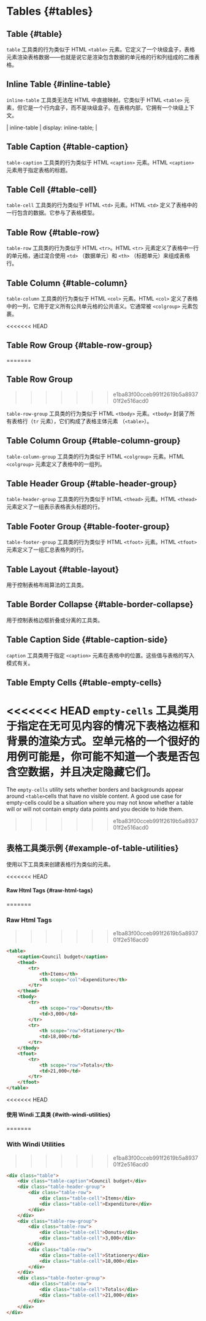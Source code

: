 # Tables {#tables}

## Table {#table}

`table` 工具类的行为类似于 HTML `<table>` 元素。它定义了一个块级盒子，表格元素渲染表格数据——也就是说它是渲染包含数据的单元格的行和列组成的二维表格。

<PlaygroundWithVariants
  variant='table'
  :variants='[]'
  fixed='dark:text-white opacity-85'
  :nested='true'
  appended='table-caption border-collapse text-center table-header-group table-row table-cell table-row-group table-footer-group text-xs border border-emerald-500 bg-emerald-200 p-1 py-2 text-emerald-600 font-medium font-bold'
  html='&lt;div class="{class} text-xs border-collapse"&gt;
    &lt;div class="table-caption text-center text-emerald-600 py-2 font-bold"&gt;Council budget&lt;/div&gt;
    &lt;div class="table-header-group bg-emerald-200"&gt;
        &lt;div class="table-row"&gt;
            &lt;div class="table-cell border border-emerald-500 p-1 text-emerald-600 font-medium"&gt;Items&lt;/div&gt;
            &lt;div class="table-cell border border-emerald-500 p-1 text-emerald-600 font-medium" scope="col"&gt;Expenditure&lt;/div&gt;
        &lt;/div&gt;
    &lt;/div&gt;
    &lt;div class="table-row-group"&gt;
        &lt;div class="table-row"&gt;
            &lt;div class="table-cell border border-emerald-500 p-1 text-emerald-600"&gt;Donuts&lt;/div&gt;
            &lt;div class="table-cell border border-emerald-500 p-1 text-emerald-600"&gt;3,000&lt;/div&gt;
        &lt;/div&gt;
        &lt;div class="table-row"&gt;
            &lt;div class="table-cell border border-emerald-500 p-1 text-emerald-600"&gt;Stationery&lt;/div&gt;
            &lt;div class="table-cell border border-emerald-500 p-1 text-emerald-600"&gt;18,000&lt;/div&gt;
        &lt;/div&gt;
    &lt;/div&gt;
    &lt;div class="table-footer-group"&gt;
        &lt;div class="table-row"&gt;
            &lt;div class="table-cell border border-emerald-500 p-1 text-emerald-600"&gt;Totals&lt;/div&gt;
            &lt;div class="table-cell border border-emerald-500 p-1 text-emerald-600"&gt;21,000&lt;/div&gt;
        &lt;/div&gt;
    &lt;/div&gt;
&lt;/div&gt;'
/>

## Inline Table {#inline-table}

`inline-table` 工具类无法在 HTML 中直接映射。它类似于 HTML `<table>` 元素，但它是一个行内盒子，而不是块级盒子。在表格内部，它拥有一个块级上下文。

<PlaygroundWithVariants
  variant='inline-table'
  :variants='[]'
  fixed='dark:text-white opacity-85'
  :nested='true'
  appended='table-caption border-collapse text-center table-header-group table-row table-cell table-row-group table-footer-group text-xs border border-emerald-500 bg-emerald-200 p-1 py-2 text-emerald-600 font-medium font-bold'
  html='&lt;div class="{class} text-xs border-collapse"&gt;
    &lt;div class="table-caption text-center text-emerald-600 py-2 font-bold"&gt;Council budget&lt;/div&gt;
    &lt;div class="table-header-group bg-emerald-200"&gt;
        &lt;div class="table-row"&gt;
            &lt;div class="table-cell border border-emerald-500 p-1 text-emerald-600 font-medium"&gt;Items&lt;/div&gt;
            &lt;div class="table-cell border border-emerald-500 p-1 text-emerald-600 font-medium" scope="col"&gt;Expenditure&lt;/div&gt;
        &lt;/div&gt;
    &lt;/div&gt;
    &lt;div class="table-row-group"&gt;
        &lt;div class="table-row"&gt;
            &lt;div class="table-cell border border-emerald-500 p-1 text-emerald-600"&gt;Donuts&lt;/div&gt;
            &lt;div class="table-cell border border-emerald-500 p-1 text-emerald-600"&gt;3,000&lt;/div&gt;
        &lt;/div&gt;
        &lt;div class="table-row"&gt;
            &lt;div class="table-cell border border-emerald-500 p-1 text-emerald-600"&gt;Stationery&lt;/div&gt;
            &lt;div class="table-cell border border-emerald-500 p-1 text-emerald-600"&gt;18,000&lt;/div&gt;
        &lt;/div&gt;
    &lt;/div&gt;
    &lt;div class="table-footer-group"&gt;
        &lt;div class="table-row"&gt;
            &lt;div class="table-cell border border-emerald-500 p-1 text-emerald-600"&gt;Totals&lt;/div&gt;
            &lt;div class="table-cell border border-emerald-500 p-1 text-emerald-600"&gt;21,000&lt;/div&gt;
        &lt;/div&gt;
    &lt;/div&gt;
&lt;/div&gt;'
/>

| inline-table | display: inline-table; |

## Table Caption {#table-caption}

`table-caption` 工具类的行为类似于 HTML `<caption>` 元素。HTML `<caption>` 元素用于指定表格的标题。

<PlaygroundWithVariants
  variant='table-caption'
  :variants='[]'
  fixed='dark:text-white opacity-85'
  :nested='true'
  appended='table border-collapse text-center table-header-group table-row table-cell table-row-group table-footer-group text-xs border border-emerald-500 bg-emerald-200 p-1 py-2 text-emerald-600 font-medium font-bold ring ring-amber-400'
  html='&lt;div class="table text-xs border-collapse"&gt;
    &lt;div class="{class} text-center text-emerald-600 py-2 font-bold ring ring-amber-400"&gt;Council budget&lt;/div&gt;
    &lt;div class="table-header-group bg-emerald-200"&gt;
        &lt;div class="table-row"&gt;
            &lt;div class="table-cell border border-emerald-500 p-1 text-emerald-600 font-medium"&gt;Items&lt;/div&gt;
            &lt;div class="table-cell border border-emerald-500 p-1 text-emerald-600 font-medium" scope="col"&gt;Expenditure&lt;/div&gt;
        &lt;/div&gt;
    &lt;/div&gt;
    &lt;div class="table-row-group"&gt;
        &lt;div class="table-row"&gt;
            &lt;div class="table-cell border border-emerald-500 p-1 text-emerald-600"&gt;Donuts&lt;/div&gt;
            &lt;div class="table-cell border border-emerald-500 p-1 text-emerald-600"&gt;3,000&lt;/div&gt;
        &lt;/div&gt;
        &lt;div class="table-row"&gt;
            &lt;div class="table-cell border border-emerald-500 p-1 text-emerald-600"&gt;Stationery&lt;/div&gt;
            &lt;div class="table-cell border border-emerald-500 p-1 text-emerald-600"&gt;18,000&lt;/div&gt;
        &lt;/div&gt;
    &lt;/div&gt;
    &lt;div class="table-footer-group"&gt;
        &lt;div class="table-row"&gt;
            &lt;div class="table-cell border border-emerald-500 p-1 text-emerald-600"&gt;Totals&lt;/div&gt;
            &lt;div class="table-cell border border-emerald-500 p-1 text-emerald-600"&gt;21,000&lt;/div&gt;
        &lt;/div&gt;
    &lt;/div&gt;
&lt;/div&gt;'
/>

## Table Cell {#table-cell}

`table-cell` 工具类的行为类似于 HTML `<td>` 元素。HTML `<td>` 定义了表格中的一行包含的数据。它参与了表格模型。

<PlaygroundWithVariants
  variant='table-cell'
  :variants='[]'
  fixed='dark:text-white opacity-85'
  :nested='true'
  appended='table border-collapse table-caption text-center table-header-group table-row table-row-group table-footer-group text-xs border border-emerald-500 bg-emerald-200 p-1 py-2 text-emerald-600 font-medium font-bold ring ring-offset-2 ring-amber-400'
  html='&lt;div class="table text-xs border-collapse"&gt;
    &lt;div class="table-caption text-center text-emerald-600 py-2 font-bold"&gt;Council budget&lt;/div&gt;
    &lt;div class="table-header-group bg-emerald-200"&gt;
        &lt;div class="table-row"&gt;
            &lt;div class="table-cell border border-emerald-500 p-1 text-emerald-600 font-medium"&gt;Items&lt;/div&gt;
            &lt;div class="table-cell border border-emerald-500 p-1 text-emerald-600 font-medium" scope="col"&gt;Expenditure&lt;/div&gt;
        &lt;/div&gt;
    &lt;/div&gt;
    &lt;div class="table-row-group"&gt;
        &lt;div class="table-row"&gt;
            &lt;div class="table-cell ring ring-offset-2 ring-amber-400 border border-emerald-500 p-1 text-emerald-600"&gt;Donuts&lt;/div&gt;
            &lt;div class="table-cell border border-emerald-500 p-1 text-emerald-600"&gt;3,000&lt;/div&gt;
        &lt;/div&gt;
        &lt;div class="table-row"&gt;
            &lt;div class="table-cell border border-emerald-500 p-1 text-emerald-600"&gt;Stationery&lt;/div&gt;
            &lt;div class="table-cell border border-emerald-500 p-1 text-emerald-600"&gt;18,000&lt;/div&gt;
        &lt;/div&gt;
    &lt;/div&gt;
    &lt;div class="table-footer-group"&gt;
        &lt;div class="table-row"&gt;
            &lt;div class="table-cell border border-emerald-500 p-1 text-emerald-600"&gt;Totals&lt;/div&gt;
            &lt;div class="table-cell border border-emerald-500 p-1 text-emerald-600"&gt;21,000&lt;/div&gt;
        &lt;/div&gt;
    &lt;/div&gt;
&lt;/div&gt;'
/>

## Table Row {#table-row}

`table-row` 工具类的行为类似于 HTML `<tr>`。HTML `<tr>` 元素定义了表格中一行的单元格，通过混合使用 `<td>` （数据单元）和 `<th>` （标题单元）来组成表格行。

<PlaygroundWithVariants
  variant='table-row'
  :variants='[]'
  fixed='dark:text-white opacity-85'
  :nested='true'
  appended='table border-collapse text-center table-caption table-header-group table-row table-cell table-row-group table-footer-group text-xs border border-emerald-500 bg-emerald-200 p-1 py-2 text-emerald-600 font-medium font-bold ring ring-offset-2 ring-amber-400'
  html='&lt;div class="table text-xs border-collapse"&gt;
    &lt;div class="table-caption text-center text-emerald-600 py-2 font-bold"&gt;Council budget&lt;/div&gt;
    &lt;div class="table-header-group bg-emerald-200"&gt;
        &lt;div class="table-row"&gt;
            &lt;div class="table-cell border border-emerald-500 p-1 text-emerald-600 font-medium"&gt;Items&lt;/div&gt;
            &lt;div class="table-cell border border-emerald-500 p-1 text-emerald-600 font-medium" scope="col"&gt;Expenditure&lt;/div&gt;
        &lt;/div&gt;
    &lt;/div&gt;
    &lt;div class="table-row-group"&gt;
        &lt;div class="table-row ring ring-offset-2 ring-amber-400"&gt;
            &lt;div class="table-cell border border-emerald-500 p-1 text-emerald-600"&gt;Donuts&lt;/div&gt;
            &lt;div class="table-cell border border-emerald-500 p-1 text-emerald-600"&gt;3,000&lt;/div&gt;
        &lt;/div&gt;
        &lt;div class="table-row"&gt;
            &lt;div class="table-cell border border-emerald-500 p-1 text-emerald-600"&gt;Stationery&lt;/div&gt;
            &lt;div class="table-cell border border-emerald-500 p-1 text-emerald-600"&gt;18,000&lt;/div&gt;
        &lt;/div&gt;
    &lt;/div&gt;
    &lt;div class="table-footer-group"&gt;
        &lt;div class="table-row"&gt;
            &lt;div class="table-cell border border-emerald-500 p-1 text-emerald-600"&gt;Totals&lt;/div&gt;
            &lt;div class="table-cell border border-emerald-500 p-1 text-emerald-600"&gt;21,000&lt;/div&gt;
        &lt;/div&gt;
    &lt;/div&gt;
&lt;/div&gt;'
/>

## Table Column {#table-column}

`table-column` 工具类的行为类似于 HTML `<col>` 元素。HTML `<col>` 定义了表格中的一列，它用于定义所有公共单元格的公共语义。它通常被 `<colgroup>` 元素包裹。

<PlaygroundWithVariants
  variant='table-column'
  :variants='[]'
  fixed='dark:text-white opacity-85'
  :nested='true'
  appended='table text-center border-collapse table-caption table-column-group table-column table-row table-cell text-xs border border-emerald-500 bg-emerald-200 bg-teal-200 bg-yellow-200 bg-green-200 p-1 py-2 text-emerald-600 font-medium font-bold'
  html='&lt;div class="table border-collapse text-xs text-emerald-600"&gt;
    &lt;div class="table-caption text-center text-emerald-600 py-2 font-bold"&gt;Superheros&lt;/div&gt;
    &lt;div class="table-column-group"&gt;
        &lt;div class="table-column bg-emerald-200"&gt;&lt;/div&gt;
        &lt;div class="table-column bg-teal-200"&gt;&lt;/div&gt;
        &lt;div class="table-column bg-yellow-200"&gt;&lt;/div&gt;
    &lt;/div&gt;
    &lt;div class="table-row"&gt;
        &lt;div class="table-cell p-1 border border-emerald-500 font-medium"&gt;Hero&lt;/div&gt;
        &lt;div class="table-cell p-1 border border-emerald-500"&gt;Batman&lt;/div&gt;
        &lt;div class="table-cell p-1 border border-emerald-500"&gt;Flash&lt;/div&gt;
    &lt;/div&gt;
    &lt;div class="table-row"&gt;
        &lt;div class="table-cell p-1 border border-emerald-500 font-medium"&gt;Skill&lt;/div&gt;
        &lt;div class="table-cell p-1 border border-emerald-500"&gt;Smarts&lt;/div&gt;
        &lt;div class="table-cell p-1 border border-emerald-500"&gt;Speed&lt;/div&gt;
    &lt;/div&gt;
&lt;/div&gt;'
/>
<<<<<<< HEAD
## Table Row Group {#table-row-group}
=======

## Table Row Group
>>>>>>> e1ba83f00cceb991f2619b5a893701f2e516acd0

`table-row-group` 工具类的行为类似于 HTML `<tbody>` 元素。`<tbody>` 封装了所有表格行（`tr` 元素），它们构成了表格主体元素   （`<table>`）。

<PlaygroundWithVariants
  variant='table-row-group'
  :variants='[]'
  fixed='dark:text-white opacity-85'
  :nested='true'
  appended='table border-collapse text-center table-caption table-header-group table-row table-cell table-row-group table-footer-group text-xs border border-emerald-500 bg-emerald-200 p-1 py-2 text-emerald-600 font-medium font-bold ring ring-offset-2 ring-amber-400'
  html='&lt;div class="table text-xs text-emerald-600 border-collapse"&gt;
    &lt;div class="table-caption text-center py-2 font-bold"&gt;Council budget&lt;/div&gt;
    &lt;div class="table-header-group bg-emerald-200"&gt;
        &lt;div class="table-row"&gt;
            &lt;div class="table-cell border border-emerald-500 p-1 font-medium"&gt;Items&lt;/div&gt;
            &lt;div class="table-cell border border-emerald-500 p-1 font-medium" scope="col"&gt;Expenditure&lt;/div&gt;
        &lt;/div&gt;
    &lt;/div&gt;
    &lt;div class="table-row-group ring ring-offset-2 ring-amber-400"&gt;
        &lt;div class="table-row"&gt;
            &lt;div class="table-cell border border-emerald-500 p-1"&gt;Donuts&lt;/div&gt;
            &lt;div class="table-cell border border-emerald-500 p-1"&gt;3,000&lt;/div&gt;
        &lt;/div&gt;
        &lt;div class="table-row"&gt;
            &lt;div class="table-cell border border-emerald-500 p-1"&gt;Stationery&lt;/div&gt;
            &lt;div class="table-cell border border-emerald-500 p-1"&gt;18,000&lt;/div&gt;
        &lt;/div&gt;
    &lt;/div&gt;
    &lt;div class="table-footer-group"&gt;
        &lt;div class="table-row"&gt;
            &lt;div class="table-cell border border-emerald-500 p-1"&gt;Totals&lt;/div&gt;
            &lt;div class="table-cell border border-emerald-500 p-1"&gt;21,000&lt;/div&gt;
        &lt;/div&gt;
    &lt;/div&gt;
&lt;/div&gt;'
/>

## Table Column Group {#table-column-group}

`table-column-group` 工具类的行为类似于 HTML `<colgroup>` 元素。HTML `<colgroup>` 元素定义了表格中的一组列。

<PlaygroundWithVariants
  variant='table-column-group'
  :variants='[]'
  fixed='dark:text-white opacity-85'
  :nested='true'
  appended='table text-center table-caption border-collapse table-column-group table-column table-row table-cell text-xs border border-emerald-500 bg-emerald-200 bg-teal-200 bg-yellow-200 bg-green-200 p-1 py-2 text-emerald-600 font-medium font-bold'
  html='&lt;div class="table text-xs text-emerald-600 border-collapse"&gt;
    &lt;div class="table-caption text-center text-emerald-600 py-2 font-bold"&gt;Superheros&lt;/div&gt;
    &lt;div class="table-column-group"&gt;
        &lt;div class="table-column bg-emerald-200"&gt;&lt;/div&gt;
        &lt;div class="table-column bg-teal-200"&gt;&lt;/div&gt;
        &lt;div class="table-column bg-yellow-200"&gt;&lt;/div&gt;
    &lt;/div&gt;
    &lt;div class="table-row"&gt;
        &lt;div class="table-cell p-1 border border-emerald-500 font-medium"&gt;Hero&lt;/div&gt;
        &lt;div class="table-cell p-1 border border-emerald-500"&gt;Batman&lt;/div&gt;
        &lt;div class="table-cell p-1 border border-emerald-500"&gt;Flash&lt;/div&gt;
    &lt;/div&gt;
    &lt;div class="table-row"&gt;
        &lt;div class="table-cell p-1 border border-emerald-500 font-medium"&gt;Skill&lt;/div&gt;
        &lt;div class="table-cell p-1 border border-emerald-500"&gt;Smarts&lt;/div&gt;
        &lt;div class="table-cell p-1 border border-emerald-500"&gt;Speed&lt;/div&gt;
    &lt;/div&gt;
&lt;/div&gt;'
/>

## Table Header Group {#table-header-group}

`table-header-group` 工具类的行为类似于 HTML `<thead>` 元素。HTML `<thead>` 元素定义了一组表示表格表头标题的行。

<PlaygroundWithVariants
  variant='table-header-group'
  :variants='[]'
  fixed='dark:text-white opacity-85'
  :nested='true'
  appended='table text-center table-caption border-collapse table-header-group table-row table-cell table-row-group table-footer-group text-xs border border-emerald-500 bg-emerald-200 p-1 py-2 text-emerald-600 font-medium font-bold ring ring-offset-2 ring-amber-400'
  html='&lt;div class="table text-xs border-collapse"&gt;
    &lt;div class="table-caption text-center text-emerald-600 py-2 font-bold"&gt;Council budget&lt;/div&gt;
    &lt;div class="table-header-group bg-emerald-200 ring ring-offset-2 ring-amber-400"&gt;
        &lt;div class="table-row"&gt;
            &lt;div class="table-cell border border-emerald-500 p-1 text-emerald-600 font-medium"&gt;Items&lt;/div&gt;
            &lt;div class="table-cell border border-emerald-500 p-1 text-emerald-600 font-medium" scope="col"&gt;Expenditure&lt;/div&gt;
        &lt;/div&gt;
    &lt;/div&gt;
    &lt;div class="table-row-group"&gt;
        &lt;div class="table-row"&gt;
            &lt;div class="table-cell border border-emerald-500 p-1 text-emerald-600"&gt;Donuts&lt;/div&gt;
            &lt;div class="table-cell border border-emerald-500 p-1 text-emerald-600"&gt;3,000&lt;/div&gt;
        &lt;/div&gt;
        &lt;div class="table-row"&gt;
            &lt;div class="table-cell border border-emerald-500 p-1 text-emerald-600"&gt;Stationery&lt;/div&gt;
            &lt;div class="table-cell border border-emerald-500 p-1 text-emerald-600"&gt;18,000&lt;/div&gt;
        &lt;/div&gt;
    &lt;/div&gt;
    &lt;div class="table-footer-group"&gt;
        &lt;div class="table-row"&gt;
            &lt;div class="table-cell border border-emerald-500 p-1 text-emerald-600"&gt;Totals&lt;/div&gt;
            &lt;div class="table-cell border border-emerald-500 p-1 text-emerald-600"&gt;21,000&lt;/div&gt;
        &lt;/div&gt;
    &lt;/div&gt;
&lt;/div&gt;'
/>

## Table Footer Group {#table-footer-group}

`table-footer-group` 工具类的行为类似于 HTML `<tfoot>` 元素。HTML `<tfoot>` 元素定义了一组汇总表格列的行。

<PlaygroundWithVariants
  variant='table-footer-group'
  :variants='[]'
  fixed='dark:text-white opacity-85'
  :nested='true'
  appended='table text-center table-caption border-collapse table-header-group table-row table-cell table-row-group table-footer-group text-xs border border-emerald-500 bg-emerald-200 p-1 py-2 text-emerald-600 font-medium font-bold ring ring-offset-2 ring-amber-400'
  html='&lt;div class="table text-xs border-collapse"&gt;
    &lt;div class="table-caption text-center text-emerald-600 py-2 font-bold"&gt;Council budget&lt;/div&gt;
    &lt;div class="table-header-group bg-emerald-200"&gt;
        &lt;div class="table-row"&gt;
            &lt;div class="table-cell border border-emerald-500 p-1 text-emerald-600 font-medium"&gt;Items&lt;/div&gt;
            &lt;div class="table-cell border border-emerald-500 p-1 text-emerald-600 font-medium" scope="col"&gt;Expenditure&lt;/div&gt;
        &lt;/div&gt;
    &lt;/div&gt;
    &lt;div class="table-row-group"&gt;
        &lt;div class="table-row"&gt;
            &lt;div class="table-cell border border-emerald-500 p-1 text-emerald-600"&gt;Donuts&lt;/div&gt;
            &lt;div class="table-cell border border-emerald-500 p-1 text-emerald-600"&gt;3,000&lt;/div&gt;
        &lt;/div&gt;
        &lt;div class="table-row"&gt;
            &lt;div class="table-cell border border-emerald-500 p-1 text-emerald-600"&gt;Stationery&lt;/div&gt;
            &lt;div class="table-cell border border-emerald-500 p-1 text-emerald-600"&gt;18,000&lt;/div&gt;
        &lt;/div&gt;
    &lt;/div&gt;
    &lt;div class="table-footer-group ring ring-offset-2 ring-amber-400"&gt;
        &lt;div class="table-row"&gt;
            &lt;div class="table-cell border border-emerald-500 p-1 text-emerald-600"&gt;Totals&lt;/div&gt;
            &lt;div class="table-cell border border-emerald-500 p-1 text-emerald-600"&gt;21,000&lt;/div&gt;
        &lt;/div&gt;
    &lt;/div&gt;
&lt;/div&gt;'
/>

## Table Layout {#table-layout}

用于控制表格布局算法的工具类。

<PlaygroundWithVariants
  variant='auto'
  :variants="['auto', 'fixed']"
  prefix='table'
  fixed='dark:text-white opacity-85'
  :nested='true'
  appended='border-collapse text-center text-xs border border-emerald-500 bg-emerald-200 p-1 py-2 text-emerald-600 font-medium font-bold w-2/3'
  html='&lt;table class="{class} text-xs border-collapse w-2/3"&gt;
    &lt;caption class="text-center text-emerald-600 py-2 font-bold"&gt;Council budget&lt;/caption&gt;
    &lt;thead class="bg-emerald-200"&gt;
        &lt;tr&gt;
            &lt;th class="border border-emerald-500 p-1 text-emerald-600 font-medium"&gt;Items&lt;/th&gt;
            &lt;th class="border border-emerald-500 p-1 text-emerald-600 font-medium"&gt;Expenditure&lt;/th&gt;
        &lt;/tr&gt;
    &lt;/thead&gt;
    &lt;tbody&gt;
        &lt;tr&gt;
            &lt;td class="border border-emerald-500 p-1 text-emerald-600"&gt;Donuts&lt;/td&gt;
            &lt;td class="border border-emerald-500 p-1 text-emerald-600"&gt;3,000&lt;/td&gt;
        &lt;/tr&gt;
        &lt;tr&gt;
            &lt;td class="border border-emerald-500 p-1 text-emerald-600"&gt;Stationery&lt;/td&gt;
            &lt;td class="border border-emerald-500 p-1 text-emerald-600"&gt;18,000&lt;/td&gt;
        &lt;/tr&gt;
    &lt;/tbody&gt;
    &lt;tfoot&gt;
        &lt;tr&gt;
            &lt;td class="border border-emerald-500 p-1 text-emerald-600"&gt;Totals&lt;/td&gt;
            &lt;td class="border border-emerald-500 p-1 text-emerald-600"&gt;21,000&lt;/td&gt;
        &lt;/tr&gt;
    &lt;/tfoot&gt;
&lt;/table&gt;'
/>

## Table Border Collapse {#table-border-collapse}

用于控制表格边框折叠或分离的工具类。

<PlaygroundWithVariants
  variant='collapse'
  :variants="['collapse', 'separate']"
  prefix='border'
  fixed='dark:text-white opacity-85'
  :nested='true'
  appended='table table-caption text-center table-header-group table-row table-cell table-row-group table-footer-group text-xs border border-emerald-500 bg-emerald-200 p-1 py-2 text-emerald-600 font-medium font-bold'
  html='&lt;div class="table {class} text-xs"&gt;
    &lt;div class="table-caption text-center text-emerald-600 py-2 font-bold"&gt;Council budget&lt;/div&gt;
    &lt;div class="table-header-group bg-emerald-200"&gt;
        &lt;div class="table-row"&gt;
            &lt;div class="table-cell border border-emerald-500 p-1 text-emerald-600 font-medium"&gt;Items&lt;/div&gt;
            &lt;div class="table-cell border border-emerald-500 p-1 text-emerald-600 font-medium" scope="col"&gt;Expenditure&lt;/div&gt;
        &lt;/div&gt;
    &lt;/div&gt;
    &lt;div class="table-row-group"&gt;
        &lt;div class="table-row"&gt;
            &lt;div class="table-cell border border-emerald-500 p-1 text-emerald-600"&gt;Donuts&lt;/div&gt;
            &lt;div class="table-cell border border-emerald-500 p-1 text-emerald-600"&gt;3,000&lt;/div&gt;
        &lt;/div&gt;
        &lt;div class="table-row"&gt;
            &lt;div class="table-cell border border-emerald-500 p-1 text-emerald-600"&gt;Stationery&lt;/div&gt;
            &lt;div class="table-cell border border-emerald-500 p-1 text-emerald-600"&gt;18,000&lt;/div&gt;
        &lt;/div&gt;
    &lt;/div&gt;
    &lt;div class="table-footer-group"&gt;
        &lt;div class="table-row"&gt;
            &lt;div class="table-cell border border-emerald-500 p-1 text-emerald-600"&gt;Totals&lt;/div&gt;
            &lt;div class="table-cell border border-emerald-500 p-1 text-emerald-600"&gt;21,000&lt;/div&gt;
        &lt;/div&gt;
    &lt;/div&gt;
&lt;/div&gt;'
/>

## Table Caption Side {#table-caption-side}

`caption` 工具类用于指定 `<caption>` 元素在表格中的位置。这些值与表格的写入模式有关。

<PlaygroundWithVariants
  variant='top'
  :variants="['top', 'bottom']"
  prefix='caption'
  fixed='dark:text-white opacity-85'
  :nested='true'
  appended='table table-caption text-center table-header-group table-row table-cell table-row-group table-footer-group text-xs border border-emerald-500 bg-emerald-200 p-1 py-2 text-emerald-600 font-medium font-bold'
  html='&lt;div class="table {class} text-xs"&gt;
    &lt;div class="table-caption text-center text-emerald-600 py-2 font-bold"&gt;Council budget&lt;/div&gt;
    &lt;div class="table-header-group bg-emerald-200"&gt;
        &lt;div class="table-row"&gt;
            &lt;div class="table-cell border border-emerald-500 p-1 text-emerald-600 font-medium"&gt;Items&lt;/div&gt;
            &lt;div class="table-cell border border-emerald-500 p-1 text-emerald-600 font-medium" scope="col"&gt;Expenditure&lt;/div&gt;
        &lt;/div&gt;
    &lt;/div&gt;
    &lt;div class="table-row-group"&gt;
        &lt;div class="table-row"&gt;
            &lt;div class="table-cell border border-emerald-500 p-1 text-emerald-600"&gt;Donuts&lt;/div&gt;
            &lt;div class="table-cell border border-emerald-500 p-1 text-emerald-600"&gt;3,000&lt;/div&gt;
        &lt;/div&gt;
        &lt;div class="table-row"&gt;
            &lt;div class="table-cell border border-emerald-500 p-1 text-emerald-600"&gt;Stationery&lt;/div&gt;
            &lt;div class="table-cell border border-emerald-500 p-1 text-emerald-600"&gt;18,000&lt;/div&gt;
        &lt;/div&gt;
    &lt;/div&gt;
    &lt;div class="table-footer-group"&gt;
        &lt;div class="table-row"&gt;
            &lt;div class="table-cell border border-emerald-500 p-1 text-emerald-600"&gt;Totals&lt;/div&gt;
            &lt;div class="table-cell border border-emerald-500 p-1 text-emerald-600"&gt;21,000&lt;/div&gt;
        &lt;/div&gt;
    &lt;/div&gt;
&lt;/div&gt;'
/>

## Table Empty Cells {#table-empty-cells}

<<<<<<< HEAD
`empty-cells` 工具类用于指定在无可见内容的情况下表格边框和背景的渲染方式。空单元格的一个很好的用例可能是，你可能不知道一个表是否包含空数据，并且决定隐藏它们。
=======
The `empty-cells` utility sets whether borders and backgrounds appear around `<table>`cells that have no visible content. A good use case for empty-cells could be a situation where you may not know whether a table will or will not contain empty data points and you decide to hide them.
>>>>>>> e1ba83f00cceb991f2619b5a893701f2e516acd0

<PlaygroundWithVariants
  variant='visible'
  :variants="['visible', 'hidden']"
  prefix='empty-cells'
  fixed='dark:text-white opacity-85 text-xs'
  :nested='true'
  appended='border-separate text-emerald-600 border border-emerald-500 p-1 font-medium font-bold py-2 text-center'
  html='&lt;table class="border-separate text-emerald-600 {class}"&gt;
  &lt;caption class="text-center py-2 font-bold"&gt;Client Info&lt;/caption&gt;
  &lt;tbody&gt;
    &lt;tr&gt;
      &lt;th class="border border-emerald-500 p-1 font-medium"&gt;Client Name&lt;/th&gt;
    	&lt;th class="border border-emerald-500 p-1 font-medium"&gt;Age&lt;/th&gt;
    &lt;/tr&gt;
    &lt;tr&gt;
    	&lt;td class="border border-emerald-500 p-1"&gt;&lt;/td&gt;
    	&lt;td class="border border-emerald-500 p-1"&gt;25&lt;/td&gt;
    &lt;/tr&gt;
    &lt;tr&gt;
      &lt;td class="border border-emerald-500 p-1"&gt;Louise Q.&lt;/td&gt;
      &lt;td class="border border-emerald-500 p-1"&gt;&lt;/td&gt;
    &lt;/tr&gt;
    &lt;tr&gt;
      &lt;td class="border border-emerald-500 p-1"&gt;Owen B.&lt;/td&gt;
      &lt;td class="border border-emerald-500 p-1"&gt;&lt;/td&gt;
    &lt;/tr&gt;
  &lt;/tbody&gt;
&lt;/table&gt;'
/>

## 表格工具类示例 {#example-of-table-utilities}

使用以下工具类来创建表格行为类似的元素。

<<<<<<< HEAD
#### Raw Html Tags {#raw-html-tags}
=======
### Raw Html Tags
>>>>>>> e1ba83f00cceb991f2619b5a893701f2e516acd0

```html
<table>
    <caption>Council budget</caption>
    <thead>
        <tr>
            <th>Items</th>
            <th scope="col">Expenditure</th>
        </tr>
    </thead>
    <tbody>
        <tr>
            <th scope="row">Donuts</th>
            <td>3,000</td>
        </tr>
        <tr>
            <th scope="row">Stationery</th>
            <td>18,000</td>
        </tr>
    </tbody>
    <tfoot>
        <tr>
            <th scope="row">Totals</th>
            <td>21,000</td>
        </tr>
    </tfoot>
</table>
```

<<<<<<< HEAD
#### 使用 Windi 工具类 {#with-windi-utilities}
=======
### With Windi Utilities
>>>>>>> e1ba83f00cceb991f2619b5a893701f2e516acd0

```html
<div class="table">
    <div class="table-caption">Council budget</div>
    <div class="table-header-group">
        <div class="table-row">
            <div class="table-cell">Items</div>
            <div class="table-cell">Expenditure</div>
        </div>
    </div>
    <div class="table-row-group">
        <div class="table-row">
            <div class="table-cell">Donuts</div>
            <div class="table-cell">3,000</div>
        </div>
        <div class="table-row">
            <div class="table-cell">Stationery</div>
            <div class="table-cell">18,000</div>
        </div>
    </div>
    <div class="table-footer-group">
        <div class="table-row">
            <div class="table-cell">Totals</div>
            <div class="table-cell">21,000</div>
        </div>
    </div>
</div>
```

